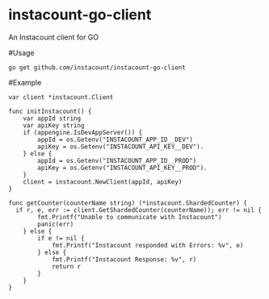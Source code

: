 # instacount-go-client
An Instacount client for GO

#Usage

```go get github.com/instacount/instacount-go-client```

#Example
```
var client *instacount.Client

func initInstacount() {
	var appId string
	var apiKey string
	if (appengine.IsDevAppServer()) {
		appId = os.Getenv("INSTACOUNT_APP_ID__DEV")
		apiKey = os.Getenv("INSTACOUNT_API_KEY__DEV").
	} else {
		appId = os.Getenv("INSTACOUNT_APP_ID__PROD")
		apiKey = os.Getenv("INSTACOUNT_API_KEY__PROD").
	}
	client = instacount.NewClient(appId, apiKey)
}

func getCounter(counterName string) (*instacount.ShardedCounter) {
  if r, e, err := client.GetShardedCounter(counterName)); err != nil {
  		fmt.Printf("Unable to communicate with Instacount")
  		panic(err)
  	} else {
  		if e != nil {
  			fmt.Printf("Instacount responded with Errors: %v", e)
  		} else {
  			fmt.Printf("Instacount Response: %v", r)
  			return r
  		}
  	}
}
```
